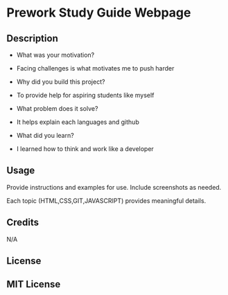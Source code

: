 # Prework Study Guide Webpage

## Description

- What was your motivation?
* Facing challenges is what motivates me to push harder
- Why did you build this project?
* To provide help for aspiring students like myself 
- What problem does it solve?
* It helps explain each languages and github
- What did you learn?
* I learned how to think and work like a developer



## Usage

Provide instructions and examples for use. Include screenshots as needed.

Each topic (HTML,CSS,GIT,JAVASCRIPT) provides meaningful details.

## Credits

N/A

## License

MIT License
---
